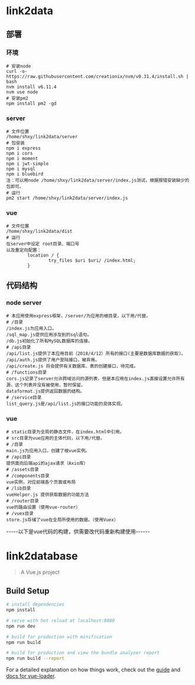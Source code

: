 
# link2data

## 部署

### 环境
```
# 安装node
curl -o- https://raw.githubusercontent.com/creationix/nvm/v0.31.4/install.sh | bash
nvm install v6.11.4
nvm use node
# 安装pm2
npm install pm2 -gd
```
### server
```
# 文件位置
/home/shxy/link2data/server
# 包安装
npm i express
npm i cors
npm i moment
npm i jwt-simple
npm i mysql
npm i bluebird
注：可以用node /home/shxy/link2data/server/index.js测试，根据报错安装缺少的包即可。
# 运行
pm2 start /home/shxy/link2data/server/index.js
```
### vue
```
# 文件位置
/home/shxy/link2data/dist
# 运行
在server中设定 root目录、端口号
以及重定向配置：
        location / {
                try_files $uri $uri/ /index.html;
        }
```
## 代码结构

### node server
```
# 本应用使用express框架，/server/为应用的根目录，以下用/代替。
# /目录
/index.js为应用入口。
/sql_map.js提供应用涉及到的sql语句。
/db.js初始化了所有MySQL数据库的连接。
# /api目录
/api/list.js提供了本应用目前（2018/4/12）所有的接口(主要是数据库数据的获取)。
/api/auth.js提供了用户登陆接口，被弃用。
/api/create.js 将会提供有关数据库、表的创建接口，待完成。
# /functions目录
cors.js记录了server允许跨域访问的源列表，但是本应用在index.js直接设置允许所有源，这个列表并没有被使用，暂时保留。
dataformat.js提供返回数据的结构。
# /service目录
list_query.js是/api/list.js的接口功能的具体实现。
```
### vue
```
# static目录为全局的静态文件，在index.html中引用。
# src目录为vue应用的主体代码，以下用/代替。
# /目录
main.js为应用入口，创建了根vue实例。
# /api目录
提供面向后端api的ajax请求（Axio库）
# /assets目录
# /components目录
vue实例，对应前端各个页面或布局
# /lib目录
vueHelper.js 提供获取数据的功能方法
# /router目录
vue的路由设置（使用vue-router）
# /vuex目录
store.js存储了vue在全局所使用的数据。（使用Vuex）
```
-----以下是vue代码的构建，供需要改代码重新构建使用------
# link2database

> A Vue.js project

## Build Setup

``` bash
# install dependencies
npm install

# serve with hot reload at localhost:8080
npm run dev

# build for production with minification
npm run build

# build for production and view the bundle analyzer report
npm run build --report
```
For a detailed explanation on how things work, check out the [guide](http://vuejs-templates.github.io/webpack/) and [docs for vue-loader](http://vuejs.github.io/vue-loader).
